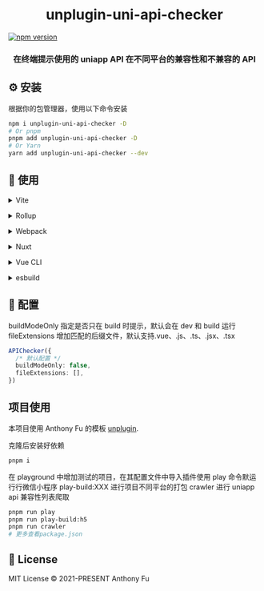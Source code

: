 <h1 align="center">unplugin-uni-api-checker</h1>

[![npm version](https://badgen.net/npm/v/unplugin-uni-api-checker)](https://github.com/Nibblerrr/unplugin-uni-api-checker)

<h3 align="center">在终端提示使用的 uniapp API 在不同平台的兼容性和不兼容的 API</h3>

## ⚙️ 安装

根据你的包管理器，使用以下命令安装

```bash
npm i unplugin-uni-api-checker -D
# Or pnpm
pnpm add unplugin-uni-api-checker -D
# Or Yarn
yarn add unplugin-uni-api-checker --dev
```

## 📖 使用

<details>
<summary>Vite</summary><br>

```ts
// vite.config.ts
import APIChecker from 'unplugin-uni-api-checker/vite'

export default defineConfig({
  plugins: [
    APIChecker({
      /* options */
    }),
  ],
})
```

<br></details>

<details>
<summary>Rollup</summary><br>

```ts
// rollup.config.js
import APIChecker from 'unplugin-uni-api-checker/rollup'

export default {
  plugins: [
    APIChecker({
      /* options */
    }),
  ],
}
```

<br></details>

<details>
<summary>Webpack</summary><br>

```ts
// webpack.config.js
module.exports = {
  /* ... */
  plugins: [
    require('unplugin-uni-api-checker/webpack')({
      /* options */
    }),
  ],
}
```

<br></details>

<details>
<summary>Nuxt</summary><br>

```ts
// nuxt.config.js
export default defineNuxtConfig({
  modules: [
    [
      'unplugin-uni-api-checker/nuxt',
      {
        /* options */
      },
    ],
  ],
})
```

> This module works for both Nuxt 2 and [Nuxt Vite](https://github.com/nuxt/vite)

<br></details>

<details>
<summary>Vue CLI</summary><br>

```ts
// vue.config.js
module.exports = {
  configureWebpack: {
    plugins: [
      require('unplugin-uni-api-checker/webpack')({
        /* options */
      }),
    ],
  },
}
```

<br></details>

<details>
<summary>esbuild</summary><br>

```ts
// esbuild.config.js
import { build } from 'esbuild'
import APIChecker from 'unplugin-uni-api-checker/esbuild'

build({
  plugins: [APIChecker()],
})
```

<br></details>

## 🔧 配置

buildModeOnly 指定是否只在 build 时提示，默认会在 dev 和 build 运行
fileExtensions 增加匹配的后缀文件，默认支持.vue、.js、.ts、.jsx、.tsx

```ts
APIChecker({
  /* 默认配置 */
  buildModeOnly: false,
  fileExtensions: [],
})
```

## 项目使用

本项目使用 Anthony Fu 的模板 [unplugin](https://github.com/unjs/unplugin).

克隆后安装好依赖

```bash
pnpm i
```

在 playground 中增加测试的项目，在其配置文件中导入插件使用
play 命令默运行行微信小程序
play-build:XXX 进行项目不同平台的打包
crawler 进行 uniapp api 兼容性列表爬取

```bash
pnpm run play
pnpm run play-build:h5
pnpm run crawler
# 更多查看package.json
```

## 📄 License

MIT License © 2021-PRESENT Anthony Fu
